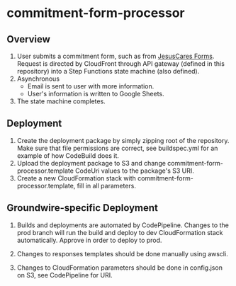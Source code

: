 # commitment-form-processor

## Overview

1. User submits a commitment form, such as from [JesusCares Forms](http://github.com/GroundwireDevs/jesuscares-forms). Request is directed by CloudFront through API gateway (defined in this repository) into a Step Functions state machine (also defined).
2. Asynchronous
   * Email is sent to user with more information.
   * User's information is written to Google Sheets.
3. The state machine completes.

## Deployment

1. Create the deployment package by simply zipping root of the repository. Make sure that file permissions are correct, see buildspec.yml for an example of how CodeBuild does it.
2. Upload the deployment package to S3 and change commitment-form-processor.template CodeUri values to the package's S3 URI.
3. Create a new CloudFormation stack with commitment-form-processor.template, fill in all parameters.

## Groundwire-specific Deployment

1. Builds and deployments are automated by CodePipeline. Changes to the prod branch will run the build and deploy to dev CloudFormation stack automatically. Approve in order to deploy to prod.

2. Changes to responses templates should be done manually using awscli.

3. Changes to CloudFormation parameters should be done in config.json on S3, see CodePipeline for URI.

